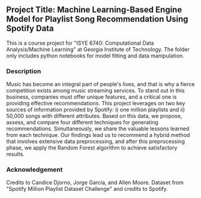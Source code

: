 ## Project Title: Machine Learning-Based Engine Model for Playlist Song Recommendation Using Spotify Data

This is a course project for "ISYE 6740: Computational Data Analysis/Machine Learning" at Georgia Institute of Technology. The folder only includes python notebooks for model fitting and data manipulation.

### Description
Music has become an integral part of people's lives, and that is why a fierce competition exists among music streaming services. To stand out in this business, companies must offer unique features, and a critical one is providing effective recommendations. This project leverages on two key sources of information provided by Spotify: i) one million playlists and ii) 50,000 songs with different attributes. Based on this data, we propose, assess, and compare four different techniques for generating recommendations. Simultaneously, we share the valuable lessons learned from each technique. Our findings lead us to recommend a hybrid method that involves extensive data preprocessing, and after this preprocessing phase, we apply the Random Forest algorithm to achieve satisfactory results. 

### Acknowledgement
Credits to Candice Djorno, Jorge Garcia, and Allen Moore. Dataset from "Spotify Million Playlist Dataset Challenge" and credits to Spotify.
